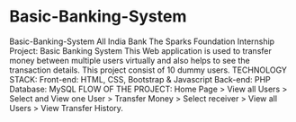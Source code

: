 # Basic-Banking-System
Basic-Banking-System  All India Bank The Sparks Foundation Internship Project: Basic Banking System This Web application is used to transfer money between multiple users virtually and also helps to see the transaction details. This project consist of 10 dummy users.  TECHNOLOGY STACK: Front-end: HTML, CSS, Bootstrap &amp; Javascript Back-end: PHP Database: MySQL  FLOW OF THE PROJECT:  Home Page > View all Users > Select and View one User > Transfer Money > Select receiver > View all Users > View Transfer History.
